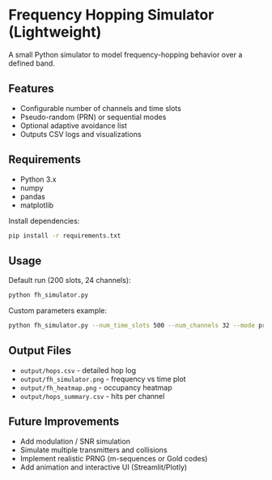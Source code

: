 
# Frequency Hopping Simulator (Lightweight)

A small Python simulator to model frequency-hopping behavior over a defined band.

## Features
- Configurable number of channels and time slots
- Pseudo-random (PRN) or sequential modes
- Optional adaptive avoidance list
- Outputs CSV logs and visualizations

## Requirements
- Python 3.x
- numpy
- pandas
- matplotlib

Install dependencies:
```bash
pip install -r requirements.txt
```

## Usage
Default run (200 slots, 24 channels):
```bash
python fh_simulator.py
```

Custom parameters example:
```bash
python fh_simulator.py --num_time_slots 500 --num_channels 32 --mode prn --avoid_list 1100 1500
```

## Output Files
- `output/hops.csv` - detailed hop log
- `output/fh_simulator.png` - frequency vs time plot
- `output/fh_heatmap.png` - occupancy heatmap
- `output/hops_summary.csv` - hits per channel

## Future Improvements
- Add modulation / SNR simulation
- Simulate multiple transmitters and collisions
- Implement realistic PRNG (m-sequences or Gold codes)
- Add animation and interactive UI (Streamlit/Plotly)
